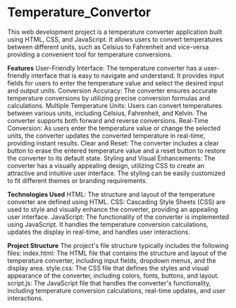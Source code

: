 # Temperature_Convertor
This web development project is a temperature converter application built using HTML, CSS, and JavaScript. It allows users to convert temperatures between different units, such as Celsius to Fahrenheit and vice-versa providing a convenient tool for temperature conversions.

**Features**
User-Friendly Interface: The temperature converter has a user-friendly interface that is easy to navigate and understand. It provides input fields for users to enter the temperature value and select the desired input and output units.
Conversion Accuracy: The converter ensures accurate temperature conversions by utilizing precise conversion formulas and calculations.
Multiple Temperature Units: Users can convert temperatures between various units, including Celsius, Fahrenheit, and Kelvin. The converter supports both forward and reverse conversions.
Real-Time Conversion: As users enter the temperature value or change the selected units, the converter updates the converted temperature in real-time, providing instant results.
Clear and Reset: The converter includes a clear button to erase the entered temperature value and a reset button to restore the converter to its default state.
Styling and Visual Enhancements: The converter has a visually appealing design, utilizing CSS to create an attractive and intuitive user interface. The styling can be easily customized to fit different themes or branding requirements.

**Technologies Used**
HTML: The structure and layout of the temperature converter are defined using HTML.
CSS: Cascading Style Sheets (CSS) are used to style and visually enhance the converter, providing an appealing user interface.
JavaScript: The functionality of the converter is implemented using JavaScript. It handles the temperature conversion calculations, updates the display in real-time, and handles user interactions.

**Project Structure**
The project's file structure typically includes the following files:
index.html: The HTML file that contains the structure and layout of the temperature converter, including input fields, dropdown menus, and the display area.
style.css: The CSS file that defines the styles and visual appearance of the converter, including colors, fonts, buttons, and layout.
script.js: The JavaScript file that handles the converter's functionality, including temperature conversion calculations, real-time updates, and user interactions.
